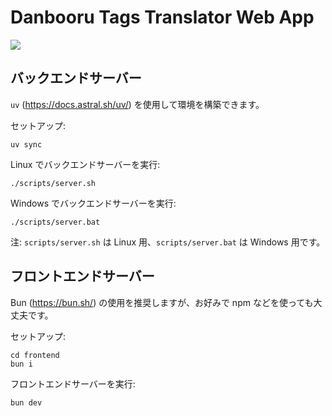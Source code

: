 # Danbooru Tags Translator Web App

![](./assets/screenshot.jpg)

## バックエンドサーバー

`uv` (https://docs.astral.sh/uv/) を使用して環境を構築できます。

セットアップ:

```
uv sync
```



Linux でバックエンドサーバーを実行:

```
./scripts/server.sh
```

Windows でバックエンドサーバーを実行:

```
./scripts/server.bat
```

注: `scripts/server.sh` は Linux 用、`scripts/server.bat` は Windows 用です。

## フロントエンドサーバー


Bun (https://bun.sh/) の使用を推奨しますが、お好みで npm などを使っても大丈夫です。


セットアップ:

```
cd frontend
bun i
```



フロントエンドサーバーを実行:

```
bun dev
```

